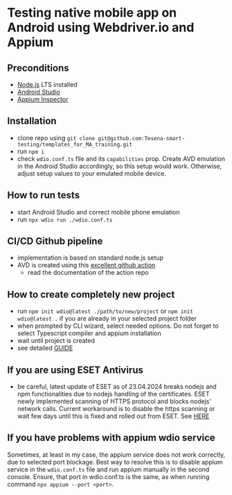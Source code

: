 # Testing native mobile app on Android using Webdriver.io and Appium

## Preconditions

- [Node.js](https://nodejs.org) LTS installed
- [Android Studio](https://developer.android.com/studio)
- [Appium Inspector](https://github.com/appium/appium-inspector)

## Installation

- clone repo using `git clone git@github.com:Tesena-smart-testing/templates_for_MA_training.git`
- run `npm i`
- check `wdio.conf.ts` file and its `capabilities` prop. Create AVD emulation in the Android Studio accordingly, so this setup would work. Otherwise, adjust setup values to your emulated mobile device.

## How to run tests

- start Android Studio and correct mobile phone emulation
- run `npx wdio run ./wdio.conf.ts`

## CI/CD Github pipeline

- implementation is based on standard node.js setup
- AVD is created using this [excellent github action](https://github.com/marketplace/actions/android-emulator-runner)
  - read the documentation of the action repo

## How to create completely new project

- run `npm init wdio@latest ./path/to/new/project` or `npm init wdio@latest .` if you are already in your selected project folder
- when prompted by CLI wizard, select needed options. Do not forget to select Typescript compiler and appium installation
- wait until project is created
- see detailed [GUIDE](https://webdriver.io/docs/gettingstarted#initiate-a-webdriverio-setup)

## If you are using ESET Antivirus

- be careful, latest update of ESET as of 23.04.2024 breaks nodejs and npm functionalities due to nodejs handling of the certificates. ESET newly implemented scanning of HTTPS protocol and blocks nodejs' network calls. Current workaround is to disable the https scanning or wait few days until this is fixed and rolled out from ESET. See [HERE](https://forum.eset.com/topic/40702-eset-ssl-protection-produces-an-invalid-certificate-chain-for-nodejs-apps/page/2/)

## If you have problems with appium wdio service

Sometimes, at least in my case, the appium service does not work correctly, due to selected port blockage. Best way to resolve this is to disable appium service in the `wdio.conf.ts` file and run appium manually in the second console. Ensure, that port in wdio.conf.ts is the same, as when running command `npx appium --port <port>`.
